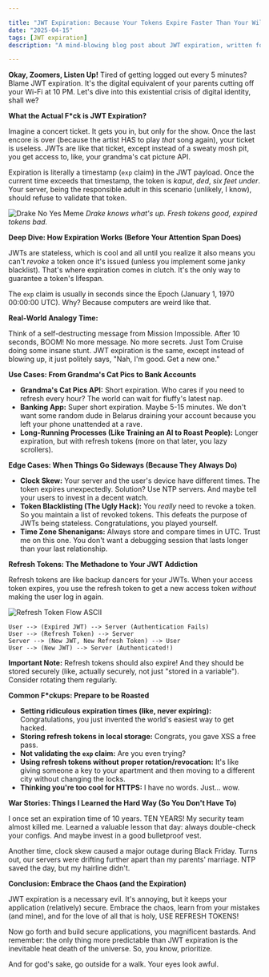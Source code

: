 ```yaml
---

title: "JWT Expiration: Because Your Tokens Expire Faster Than Your Will to Live 💀🙏"
date: "2025-04-15"
tags: [JWT expiration]
description: "A mind-blowing blog post about JWT expiration, written for chaotic Gen Z engineers. Learn why your tokens die, and how to stop crying about it."

---
```


**Okay, Zoomers, Listen Up!** Tired of getting logged out every 5 minutes? Blame JWT expiration. It's the digital equivalent of your parents cutting off your Wi-Fi at 10 PM. Let's dive into this existential crisis of digital identity, shall we?

**What the Actual F*ck is JWT Expiration?**

Imagine a concert ticket. It gets you in, but only for the show. Once the last encore is over (because the artist HAS to play *that* song again), your ticket is useless. JWTs are like that ticket, except instead of a sweaty mosh pit, you get access to, like, your grandma's cat picture API.

Expiration is literally a timestamp (`exp` claim) in the JWT payload. Once the current time exceeds that timestamp, the token is *kaput*, *ded*, *six feet under*. Your server, being the responsible adult in this scenario (unlikely, I know), should refuse to validate that token.

![Drake No Yes Meme](https://i.imgflip.com/30b5v8.jpg)
*Drake knows what's up. Fresh tokens good, expired tokens bad.*

**Deep Dive: How Expiration Works (Before Your Attention Span Does)**

JWTs are stateless, which is cool and all until you realize it also means you can't *revoke* a token once it's issued (unless you implement some janky blacklist). That's where expiration comes in clutch. It's the only way to guarantee a token's lifespan.

The `exp` claim is usually in seconds since the Epoch (January 1, 1970 00:00:00 UTC). Why? Because computers are weird like that.

**Real-World Analogy Time:**

Think of a self-destructing message from Mission Impossible. After 10 seconds, BOOM! No more message. No more secrets. Just Tom Cruise doing some insane stunt. JWT expiration is the same, except instead of blowing up, it just politely says, "Nah, I'm good. Get a new one."

**Use Cases: From Grandma's Cat Pics to Bank Accounts**

*   **Grandma's Cat Pics API:** Short expiration. Who cares if you need to refresh every hour? The world can wait for fluffy's latest nap.
*   **Banking App:** Super short expiration. Maybe 5-15 minutes. We don't want some random dude in Belarus draining your account because you left your phone unattended at a rave.
*   **Long-Running Processes (Like Training an AI to Roast People):** Longer expiration, but with refresh tokens (more on that later, you lazy scrollers).

**Edge Cases: When Things Go Sideways (Because They Always Do)**

*   **Clock Skew:** Your server and the user's device have different times. The token expires unexpectedly. Solution? Use NTP servers. And maybe tell your users to invest in a decent watch.
*   **Token Blacklisting (The Ugly Hack):** You *really* need to revoke a token. So you maintain a list of revoked tokens. This defeats the purpose of JWTs being stateless. Congratulations, you played yourself.
*   **Time Zone Shenanigans:** Always store and compare times in UTC. Trust me on this one. You don't want a debugging session that lasts longer than your last relationship.

**Refresh Tokens: The Methadone to Your JWT Addiction**

Refresh tokens are like backup dancers for your JWTs. When your access token expires, you use the refresh token to get a new access token *without* making the user log in again.

![Refresh Token Flow ASCII](https://i.imgur.com/eR09J8S.png)

```
User --> (Expired JWT) --> Server (Authentication Fails)
User --> (Refresh Token) --> Server
Server --> (New JWT, New Refresh Token) --> User
User --> (New JWT) --> Server (Authenticated!)
```

**Important Note:** Refresh tokens should also expire! And they should be stored securely (like, actually securely, not just "stored in a variable"). Consider rotating them regularly.

**Common F*ckups: Prepare to be Roasted**

*   **Setting ridiculous expiration times (like, never expiring):** Congratulations, you just invented the world's easiest way to get hacked.
*   **Storing refresh tokens in local storage:** Congrats, you gave XSS a free pass.
*   **Not validating the `exp` claim:** Are you even trying?
*   **Using refresh tokens without proper rotation/revocation:** It's like giving someone a key to your apartment and then moving to a different city without changing the locks.
*   **Thinking you're too cool for HTTPS:** I have no words. Just… wow.

**War Stories: Things I Learned the Hard Way (So You Don't Have To)**

I once set an expiration time of 10 years. TEN YEARS! My security team almost killed me. Learned a valuable lesson that day: always double-check your configs. And maybe invest in a good bulletproof vest.

Another time, clock skew caused a major outage during Black Friday. Turns out, our servers were drifting further apart than my parents' marriage. NTP saved the day, but my hairline didn't.

**Conclusion: Embrace the Chaos (and the Expiration)**

JWT expiration is a necessary evil. It's annoying, but it keeps your application (relatively) secure. Embrace the chaos, learn from your mistakes (and mine), and for the love of all that is holy, USE REFRESH TOKENS!

Now go forth and build secure applications, you magnificent bastards. And remember: the only thing more predictable than JWT expiration is the inevitable heat death of the universe. So, you know, prioritize.

And for god's sake, go outside for a walk. Your eyes look awful.

